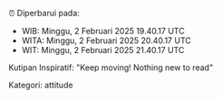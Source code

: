 ⏰ Diperbarui pada:
- WIB: Minggu, 2 Februari 2025 19.40.17 UTC
- WITA: Minggu, 2 Februari 2025 20.40.17 UTC
- WIT: Minggu, 2 Februari 2025 21.40.17 UTC

Kutipan Inspiratif:
"Keep moving! Nothing new to read"


Kategori: attitude


